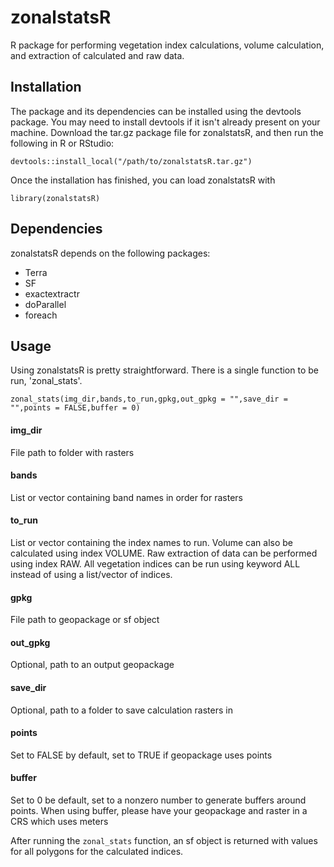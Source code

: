 # zonalstatsR
R package for performing vegetation index calculations, volume calculation, and extraction of calculated and raw data.

## Installation
The package and its dependencies can be installed using the devtools package. You may need to install devtools if it isn't already present on your machine. Download the tar.gz package file for zonalstatsR, and then run the following in R or RStudio:
```
devtools::install_local("/path/to/zonalstatsR.tar.gz")
```
Once the installation has finished, you can load zonalstatsR with
```
library(zonalstatsR)
```

## Dependencies
zonalstatsR depends on the following packages:
- Terra
- SF
- exactextractr
- doParallel
- foreach

## Usage
Using zonalstatsR is pretty straightforward. There is a single function to be run, 'zonal_stats'.
```
zonal_stats(img_dir,bands,to_run,gpkg,out_gpkg = "",save_dir = "",points = FALSE,buffer = 0)
```
#### img_dir
File path to folder with rasters

#### bands
List or vector containing band names in order for rasters

#### to_run
List or vector containing the index names to run. Volume can also be calculated using index VOLUME. Raw extraction of data can be performed using index RAW. All vegetation indices can be run using keyword ALL instead of using a list/vector of indices.

#### gpkg
File path to geopackage or sf object

#### out_gpkg
Optional, path to an output geopackage

#### save_dir
Optional, path to a folder to save calculation rasters in

#### points
Set to FALSE by default, set to TRUE if geopackage uses points

#### buffer
Set to 0 be default, set to a nonzero number to generate buffers around points. When using buffer, please have your geopackage and raster in a CRS which uses meters

After running the `zonal_stats` function, an sf object is returned with values for all polygons for the calculated indices.
